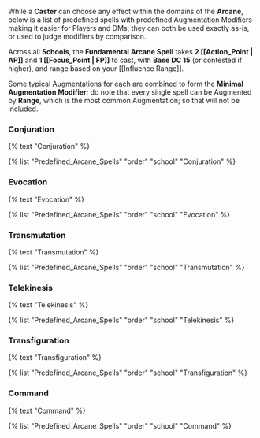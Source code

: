 While a **Caster** can choose any effect within the domains of the **Arcane**, below is a list of predefined spells with predefined Augmentation Modifiers making it easier for Players and DMs; they can both be used exactly as-is, or used to judge modifiers by comparison.

Across all **Schools**, the **Fundamental Arcane Spell** takes **2 [[Action_Point | AP]]** and **1 [[Focus_Point | FP]]** to cast, with **Base DC 15** (or contested if higher), and range based on your [[Influence Range]].

Some typical Augmentations for each are combined to form the **Minimal Augmentation Modifier**; do note that every single spell can be Augmented by **Range**, which is the most common Augmentation; so that will not be included.

### Conjuration

{% text "Conjuration" %}

{% list "Predefined_Arcane_Spells" "order" "school" "Conjuration" %}

### Evocation

{% text "Evocation" %}

{% list "Predefined_Arcane_Spells" "order" "school" "Evocation" %}

### Transmutation

{% text "Transmutation" %}

{% list "Predefined_Arcane_Spells" "order" "school" "Transmutation" %}

### Telekinesis

{% text "Telekinesis" %}

{% list "Predefined_Arcane_Spells" "order" "school" "Telekinesis" %}

### Transfiguration

{% text "Transfiguration" %}

{% list "Predefined_Arcane_Spells" "order" "school" "Transfiguration" %}

### Command

{% text "Command" %}

{% list "Predefined_Arcane_Spells" "order" "school" "Command" %}
